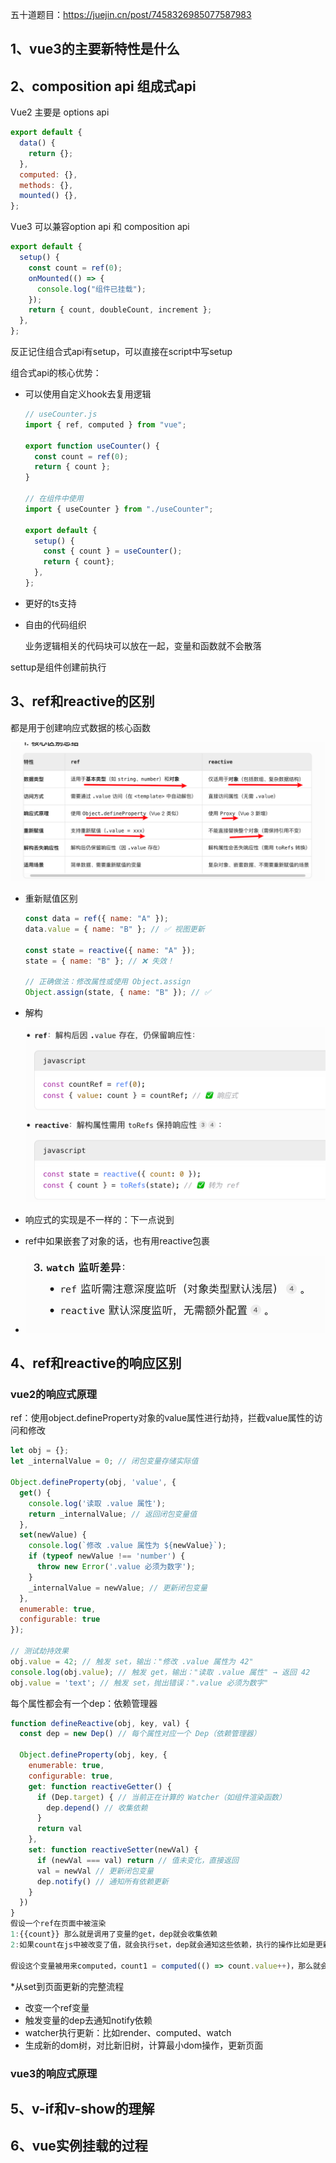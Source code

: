 五十道题目：https://juejin.cn/post/7458326985077587983

## 1、vue3的主要新特性是什么

## 2、composition api 组成式api

Vue2 主要是 options api

```js
export default {
  data() {
    return {};
  },
  computed: {},
  methods: {},
  mounted() {},
};
```

Vue3 可以兼容option api 和 composition api

```js
export default {
  setup() {
    const count = ref(0);
    onMounted(() => {
      console.log("组件已挂载");
    });
    return { count, doubleCount, increment };
  },
};
```

反正记住组合式api有setup，可以直接在script中写setup

组合式api的核心优势：

- 可以使用自定义hook去复用逻辑

  ```js
  // useCounter.js
  import { ref, computed } from "vue";
  
  export function useCounter() {
    const count = ref(0);
    return { count };
  }
  
  // 在组件中使用
  import { useCounter } from "./useCounter";
  
  export default {
    setup() {
      const { count } = useCounter();
      return { count};
    },
  };
  ```

- 更好的ts支持

- 自由的代码组织

  业务逻辑相关的代码块可以放在一起，变量和函数就不会散落

settup是组件创建前执行

## 3、ref和reactive的区别

都是用于创建响应式数据的核心函数

![image-20250606113954654](./assets/image-20250606113954654.png)

- 重新赋值区别

  ```js
  const data = ref({ name: "A" });
  data.value = { name: "B" }; // ✅ 视图更新
  
  const state = reactive({ name: "A" });
  state = { name: "B" }; // ❌ 失效！
  
  // 正确做法：修改属性或使用 Object.assign
  Object.assign(state, { name: "B" }); // ✅
  ```

- 解构

  ![image-20250606114729527](./assets/image-20250606114729527.png)

- 响应式的实现是不一样的：下一点说到

- ref中如果嵌套了对象的话，也有用reactive包裹

- <img src="./assets/image-20250606115817029.png" alt="image-20250606115817029" style="zoom:67%;" />

## 4、ref和reactive的响应区别

### vue2的响应式原理

ref：使用object.defineProperty对象的value属性进行劫持，拦截value属性的访问和修改

```js
let obj = {};
let _internalValue = 0; // 闭包变量存储实际值

Object.defineProperty(obj, 'value', {
  get() {
    console.log('读取 .value 属性');
    return _internalValue; // 返回闭包变量值
  },
  set(newValue) {
    console.log(`修改 .value 属性为 ${newValue}`);
    if (typeof newValue !== 'number') {
      throw new Error('.value 必须为数字');
    }
    _internalValue = newValue; // 更新闭包变量
  },
  enumerable: true,
  configurable: true
});

// 测试劫持效果
obj.value = 42; // 触发 set，输出："修改 .value 属性为 42"
console.log(obj.value); // 触发 get，输出："读取 .value 属性" → 返回 42
obj.value = 'text'; // 触发 set，抛出错误：".value 必须为数字"
```

每个属性都会有一个dep：依赖管理器

```js
function defineReactive(obj, key, val) {
  const dep = new Dep() // 每个属性对应一个 Dep（依赖管理器）

  Object.defineProperty(obj, key, {
    enumerable: true,
    configurable: true,
    get: function reactiveGetter() {
      if (Dep.target) { // 当前正在计算的 Watcher（如组件渲染函数）
        dep.depend() // 收集依赖
      }
      return val
    },
    set: function reactiveSetter(newVal) {
      if (newVal === val) return // 值未变化，直接返回
      val = newVal // 更新闭包变量
      dep.notify() // 通知所有依赖更新
    }
  })
}
假设一个ref在页面中被渲染
1:{{count}} 那么就是调用了变量的get，dep就会收集依赖
2:如果count在js中被改变了值，就会执行set，dep就会通知这些依赖，执行的操作比如是更新页面

假设这个变量被用来computed，count1 = computed(() => count.value++)，那么就会通知这个依赖，去更新count1

```

*从set到页面更新的完整流程

- 改变一个ref变量
- 触发变量的dep去通知notify依赖
- watcher执行更新：比如render、computed、watch
- 生成新的dom树，对比新旧树，计算最小dom操作，更新页面 

### vue3的响应式原理

## 5、v-if和v-show的理解

## 6、vue实例挂载的过程

